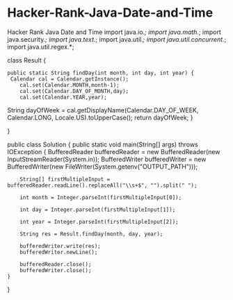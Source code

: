 # Hacker-Rank-Java-Date-and-Time
Hacker Rank Java Date and Time
import java.io.*;
import java.math.*;
import java.security.*;
import java.text.*;
import java.util.*;
import java.util.concurrent.*;
import java.util.regex.*;

class Result {


    public static String findDay(int month, int day, int year) {
     Calendar cal = Calendar.getInstance();
        cal.set(Calendar.MONTH,month-1);
        cal.set(Calendar.DAY_OF_MONTH,day);
        cal.set(Calendar.YEAR,year);
String dayOfWeek = cal.getDisplayName(Calendar.DAY_OF_WEEK, Calendar.LONG, Locale.US).toUpperCase();
        return dayOfWeek;
    }

}

public class Solution {
    public static void main(String[] args) throws IOException {
        BufferedReader bufferedReader = new BufferedReader(new InputStreamReader(System.in));
        BufferedWriter bufferedWriter = new BufferedWriter(new FileWriter(System.getenv("OUTPUT_PATH")));

        String[] firstMultipleInput = bufferedReader.readLine().replaceAll("\\s+$", "").split(" ");

        int month = Integer.parseInt(firstMultipleInput[0]);

        int day = Integer.parseInt(firstMultipleInput[1]);

        int year = Integer.parseInt(firstMultipleInput[2]);

        String res = Result.findDay(month, day, year);

        bufferedWriter.write(res);
        bufferedWriter.newLine();

        bufferedReader.close();
        bufferedWriter.close();
    }
}
